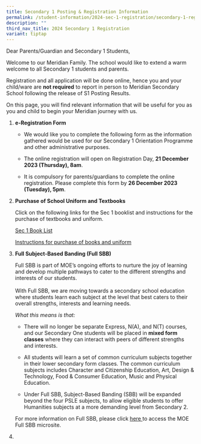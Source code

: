 ```yaml
---
title: Secondary 1 Posting & Registration Information
permalink: /student-information/2024-sec-1-registration/secondary-1-registration/
description: ""
third_nav_title: 2024 Secondary 1 Registration
variant: tiptap
---
```

<p>Dear Parents/Guardian and Secondary 1 Students,</p><p>Welcome to our Meridian Family. The school would like to extend a warm welcome to all Secondary 1 students and parents.</p><p>Registration and all application will be done online, hence you and your child/ware are <strong>not required</strong> to report in person to Meridian Secondary School following the release of S1 Posting Results.</p><p>On this page, you will find relevant information that will be useful for you as you and child to begin your Meridian journey with us.</p><p></p><ol data-tight="true" class="tight"><li><p><strong>e-Registration Form</strong></p><ul data-tight="true" class="tight"><li><p>We would like you to complete the following form as the information gathered would be used for our Secondary 1 Orientation Programme and other administrative purposes.</p></li><li><p>The online registration will open on Registration Day, <strong>21 December 2023 (Thursday), 8am</strong>.</p></li><li><p>It is compulsory for parents/guardians to complete the online registration. Please complete this form by <strong>26 December 2023 (Tuesday), 5pm</strong>.</p></li></ul><p></p><p></p></li><li><p><strong>Purchase of School Uniform and Textbooks</strong></p><p>Click on the following links for the Sec 1 booklist and instructions for the purchase of textbooks and uniform.</p><p></p><p><a href="/files/Booklists/meridian secondary school booklist 2024 - sec 1.pdf" rel="noopener noreferrer nofollow" target="_blank">Sec 1 Book List</a></p><p><a href="https://www.meridiansec.moe.edu.sg/student-information/2024-secondary-1-registration/books-and-uniform" rel="noopener noreferrer nofollow" target="_blank">Instructions for purchase of books and uniform</a></p><p></p></li><li><p><strong>Full Subject-Based Banding (Full SBB)</strong></p><p>Full SBB is part of MOE’s ongoing efforts to nurture the joy of learning and develop multiple pathways to cater to the different strengths and interests of our students.<br><br>With Full SBB, we are moving towards a secondary school education where students learn each subject at the level that best caters to their overall strengths, interests and learning needs.</p><p></p><p><em>What this means is that:</em></p><ul data-tight="true" class="tight"><li><p>There will no longer be separate Express, N(A), and N(T) courses, and our Secondary One students will be placed in&nbsp;<strong>mixed form classes</strong>&nbsp;where they can interact with peers of different strengths and interests.</p></li><li><p>All students will learn a set of common curriculum subjects together in their lower secondary form classes. The common curriculum subjects includes Character and Citizenship Education, Art, Design &amp; Technology, Food &amp; Consumer Education, Music and Physical Education.</p></li><li><p>Under Full SBB, Subject-Based Banding (SBB) will be expanded beyond the four PSLE subjects, to allow eligible students to offer Humanities subjects at a more demanding level from Secondary 2.</p></li></ul><p>For more information on Full SBB, please click <a href="https://www.moe.gov.sg/microsites/psle-fsbb/full-subject-based-banding/main.html" rel="noopener noreferrer nofollow" target="_blank"><u>here </u></a>to access the MOE Full SBB microsite.</p></li><li><p></p></li></ol><p></p><p></p>